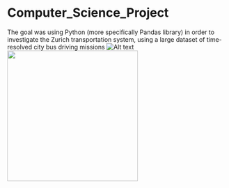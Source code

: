 # Computer_Science_Project
The goal was using Python (more specifically Pandas library) in order to investigate the Zurich transportation system, using a large dataset of time-resolved city bus driving missions
![Alt text](https://upload.wikimedia.org/wikipedia/commons/1/18/Zurich_Be_5-6_Cobra_3002_Letzistrasse.jpg)
<img src="https://upload.wikimedia.org/wikipedia/commons/1/18/Zurich_Be_5-6_Cobra_3002_Letzistrasse.jpg" width="300"/>
